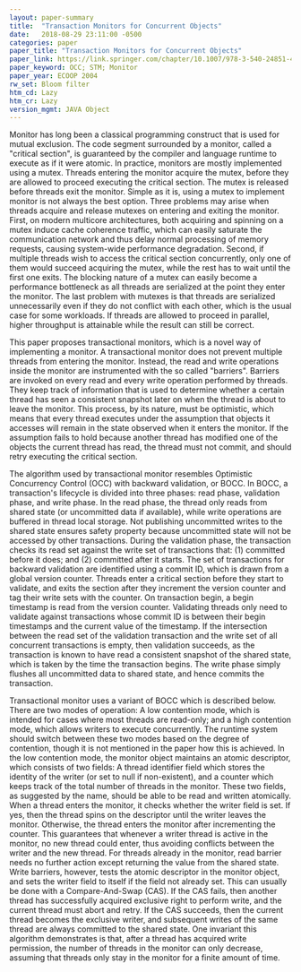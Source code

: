 ```yaml
---
layout: paper-summary
title:  "Transaction Monitors for Concurrent Objects"
date:   2018-08-29 23:11:00 -0500
categories: paper
paper_title: "Transaction Monitors for Concurrent Objects"
paper_link: https://link.springer.com/chapter/10.1007/978-3-540-24851-4_24
paper_keyword: OCC; STM; Monitor
paper_year: ECOOP 2004
rw_set: Bloom filter
htm_cd: Lazy
htm_cr: Lazy
version_mgmt: JAVA Object
---
```


Monitor has long been a classical programming construct that is used for mutual exclusion. The code segment surrounded
by a monitor, called a "critical section", is guaranteed by the compiler and language runtime to execute as if it were 
atomic. In practice, monitors are mostly implemented using a mutex. Threads entering the monitor acquire the mutex, before 
they are allowed to proceed executing the critical section. The mutex is released before threads exit the monitor.
Simple as it is, using a mutex to implement monitor is not always the best option. Three problems may arise when
threads acquire and release mutexes on entering and exiting the monitor. First, on modern multicore architectures, both 
acquiring and spinning on a mutex induce cache coherence traffic, which can easily saturate the communication network and 
thus delay normal processing of memory requests, causing system-wide performance degradation. Second, if multiple threads
wish to access the critical section concurrently, only one of them would succeed acquiring the mutex, while the rest has 
to wait until the first one exits. The blocking nature of a mutex can easily become a performance bottleneck as all threads
are serialized at the point they enter the monitor. The last problem with mutexes is that threads are serialized unnecessarily
even if they do not conflict with each other, which is the usual case for some workloads. If threads are allowed to proceed
in parallel, higher throughput is attainable while the result can still be correct.

This paper proposes transactional monitors, which is a novel way of implementing a monitor. A transactional monitor does not 
prevent multiple threads from entering the monitor. Instead, the read and write operations inside the monitor are instrumented 
with the so called "barriers". Barriers are invoked on every read and every write operation performed by threads. They keep 
track of information that is used to determine whether a certain thread has seen a consistent snapshot later on when the 
thread is about to leave the monitor. This process, by its nature, must be optimistic, which means that every thread executes
under the assumption that objects it accesses will remain in the state observed when it enters the monitor. If the assumption
fails to hold because another thread has modified one of the objects the current thread has read, the thread must not commit, 
and should retry executing the critical section.

The algorithm used by transactional monitor resembles Optimistic Concurrency Control (OCC) with backward validation, or BOCC. 
In BOCC, a transaction's lifecycle is divided into three phases: read phase, validation phase, and write phase. In the read
phase, the thread only reads from shared state (or uncommitted data if available), while write operations are buffered in 
thread local storage. Not publishing uncommitted writes to the shared state ensures safety property because uncommitted state
will not be accessed by other transactions. During the validation phase, the transaction checks its read set against the write 
set of transactions that: (1) committed before it does; and (2) committed after it starts. The set of transactions for backward
validation are identified using a commit ID, which is drawn from a global version counter. Threads enter a critical section
before they start to validate, and exits the section after they increment the version counter and tag their write sets with the 
counter. On transaction begin, a begin timestamp is read from the version counter. Validating threads only need to validate 
against transactions whose commit ID is between their begin timestamps and the current value of the timestamp. If the intersection
between the read set of the validation transaction and the write set of all concurrent transactions is empty, then validation
succeeds, as the transaction is known to have read a consistent snapshot of the shared state, which is taken by the time the 
transaction begins. The write phase simply flushes all uncommitted data to shared state, and hence commits the transaction. 

Transactional monitor uses a variant of BOCC which is described below. There are two modes of operation: A low contention mode,
which is intended for cases where most threads are read-only; and a high contention mode, which allows writers to execute concurrently.
The runtime system should switch between these two modes based on the degree of contention, though it is not mentioned in the paper 
how this is achieved. In the low contention mode, the monitor object maintains an atomic descriptor, which consists of two fields:
A thread identifier field which stores the identity of the writer (or set to null if non-existent), and a counter which keeps 
track of the total number of threads in the monitor. These two fields, as suggested by the name, should be able to be read and 
written atomically. When a thread enters the monitor, it checks whether the writer field is set. If yes, then the thread spins 
on the descriptor until the writer leaves the monitor. Otherwise, the thread enters the monitor after incrementing the counter. 
This guarantees that whenever a writer thread is active in the monitor, no new thread could enter, thus avoiding conflicts between 
the writer and the new thread. For threads already in the monitor, read barrier needs no further action except returning the value 
from the shared state. Write barriers, however, tests the atomic descriptor in the monitor object, and sets the writer field to 
itself if the field not already set. This can usually be done with a Compare-And-Swap (CAS). If the CAS fails, then another 
thread has successfully acquired exclusive right to perform write, and the current thread must abort and retry. If the CAS
succeeds, then the current thread becomes the exclusive writer, and subsequent writes of the same thread are always committed
to the shared state. One invariant this algorithm demonstrates is that, after a thread has acquired write permission, the number 
of threads in the monitor can only decrease, assuming that threads only stay in the monitor for a finite amount of time. 